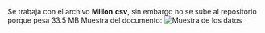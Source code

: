 Se trabaja con el archivo **Millon.csv**, sin embargo no se sube al repositorio porque pesa 33.5 MB
Muestra del documento:
![Muestra de los datos](https://github.com/carlosgd17/CienciaDeLosDatos/assets/88990623/64cdbf47-befd-4135-bf35-95ce3c7a0c82)
